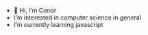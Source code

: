 - 👋 Hi, I’m Conor
-  I’m interested in computer science in general
-  I’m currently learning javascript
